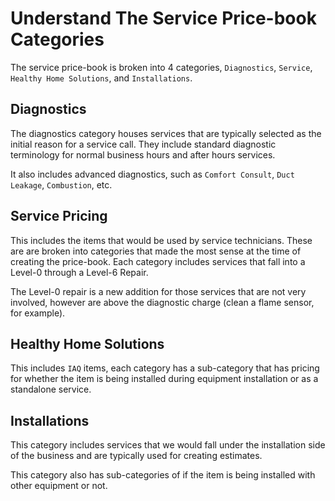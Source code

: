 # Understand The Service Price-book Categories

The service price-book is broken into 4 categories, `Diagnostics`, `Service`,
`Healthy Home Solutions`, and `Installations`.

## Diagnostics

The diagnostics category houses services that are typically selected as the
initial reason for a service call.  They include standard diagnostic terminology
for normal business hours and after hours services.

It also includes advanced diagnostics, such as `Comfort Consult`, `Duct Leakage`,
`Combustion`, etc.

## Service Pricing

This includes the items that would be used by service technicians.  These are
are broken into categories that made the most sense at the time of creating
the price-book.  Each category includes services that fall into a Level-0
through a Level-6 Repair.

The Level-0 repair is a new addition for those services that are not very
involved, however are above the diagnostic charge (clean a flame sensor, for
example).

## Healthy Home Solutions

This includes `IAQ` items, each category has a sub-category that has pricing
for whether the item is being installed during equipment installation or as a
standalone service.

## Installations

This category includes services that we would fall under the installation side
of the business and are typically used for creating estimates.

This category also has sub-categories of if the item is being installed with
other equipment or not.
